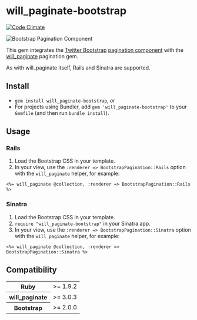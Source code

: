 # will_paginate-bootstrap

[![Code Climate](https://codeclimate.com/github/nickpad/will_paginate-bootstrap.png)](https://codeclimate.com/github/nickpad/will_paginate-bootstrap)

![Bootstrap Pagination Component](https://raw.github.com/nickpad/will_paginate-bootstrap/master/pagination.png)

This gem integrates the [Twitter Bootstrap](http://twitter.github.com/bootstrap/) [pagination component](http://twitter.github.com/bootstrap/components.html#pagination) with the [will_paginate](https://github.com/mislav/will_paginate) pagination gem.

As with will_paginate itself, Rails and Sinatra are supported.

## Install

  * `gem install will_paginate-bootstrap`, *or*
  * For projects using Bundler, add `gem 'will_paginate-bootstrap'` to your `Gemfile` (and then run `bundle install`).

## Usage

### Rails

  1. Load the Bootstrap CSS in your template.
  2. In your view, use the `:renderer => BootstrapPagination::Rails` option with the `will_paginate` helper, for example:

`<%= will_paginate @collection, :renderer => BootstrapPagination::Rails %>`

### Sinatra

  1. Load the Bootstrap CSS in your template.
  2. `require "will_paginate-bootstrap"` in your Sinatra app.
  3. In your view, use the `:renderer => BootstrapPagination::Sinatra` option with the `will_paginate` helper, for example:

`<%= will_paginate @collection, :renderer => BootstrapPagination::Sinatra %>`

## Compatibility

<table>
	<tr>
		<th>Ruby</th>
		<td>>= 1.9.2</td>
	</tr>
	<tr>
		<th>will_paginate</th>
		<td>>= 3.0.3</td>
	</tr>
	<tr>
		<th>Bootstrap</th>
		<td>>= 2.0.0</td>
	</tr>
</table>
